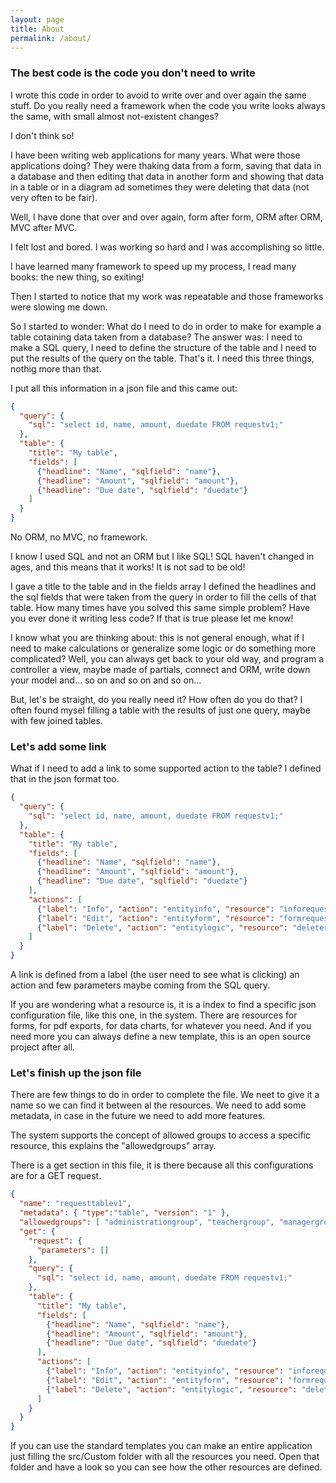 ```yaml
---
layout: page
title: About
permalink: /about/
---
```


### The best code is the code you don't need to write

I wrote this code in order to avoid to write over and over again the same stuff.
Do you really need a framework when the code you write looks always the same, with small almost not-existent changes?

I don't think so!

I have been writing web applications for many years. What were those applications doing? They were thaking data from a form, 
saving that data in a database and then editing that data in another form and showing that data in a table or in a diagram ad 
sometimes they were deleting that data (not very often to be fair).

Well, I have done that over and over again, form after form, ORM after ORM, MVC after MVC.

I felt lost and bored. I was working so hard and I was accomplishing so little.

I have learned many framework to speed up my process, I read many books: the new thing, so exiting!

Then I started to notice that my work was repeatable and those frameworks were slowing me down.

So I started to wonder: What do I need to do in order to make for example a table cotaining data taken from a database?
The answer was: I need to make a SQL query, I need to define the structure of the table and I need to put the results of the query on the table. That's it.
I need this three things, nothig more than that.

I put all this information in a json file and this came out:

```json
{
  "query": {
    "sql": "select id, name, amount, duedate FROM requestv1;"
  },
  "table": {
    "title": "My table",
    "fields": [
      {"headline": "Name", "sqlfield": "name"},
      {"headline": "Amount", "sqlfield": "amount"},
      {"headline": "Due date", "sqlfield": "duedate"}
    ]
  }
}
```

No ORM, no MVC, no framework.

I know I used SQL and not an ORM but I like SQL! SQL haven't changed in ages, and this means that it works!
It is not sad to be old!

I gave a title to the table and in the fields array I defined the headlines and the sql fields that were taken from the query in order to fill the cells of that table.
How many times have you solved this same simple problem?
Have you ever done it writing less code?
If that is true please let me know!

I know what you are thinking about: this is not general enough, what if I need to make calculations or generalize some logic or do something more complicated?
Well, you can always get back to your old way, and program a controller a view, maybe made of partials, connect and ORM, write down your model and... so on and so on and so on...

But, let's be straight, do you really need it? How often do you do that?
I often found mysel filling a table with the results of just one query, maybe with few joined tables.

### Let's add some link

What if I need to add a link to some supported action to the table?
I defined that in the json format too.

```json
{
  "query": {
    "sql": "select id, name, amount, duedate FROM requestv1;"
  },
  "table": {
    "title": "My table",
    "fields": [
      {"headline": "Name", "sqlfield": "name"},
      {"headline": "Amount", "sqlfield": "amount"},
      {"headline": "Due date", "sqlfield": "duedate"}
    ],
    "actions": [
      {"label": "Info", "action": "entityinfo", "resource": "inforequestv1", "parameters":[{"name": "id", "sqlfield": "id"}] },
      {"label": "Edit", "action": "entityform", "resource": "formrequestv1", "parameters":[{"name": "id", "sqlfield": "id"}] },
      {"label": "Delete", "action": "entitylogic", "resource": "deletereportv1", "parameters":[{"name": "id", "sqlfield": "id"}] }
    ]
  }
}
```

A link is defined from a label (the user need to see what is clicking) an action and few parameters maybe coming from the SQL query.

If you are wondering what a resource is, it is a index to find a specific json configuration file, like this one, in the system.
There are resources for forms, for pdf exports, for data charts, for whatever you need.
And if you need more you can always define a new template, this is an open source project after all.

### Let's finish up the json file

There are few things to do in order to complete the file.
We neet to give it a name so we can find it between al the resources.
We need to add some metadata, in case in the future we need to add more features.

The system supports the concept of allowed groups to access a specific resource, this explains the "allowedgroups" array.

There is a get section in this file, it is there because all this configurations are for a GET request.

```json
{
  "name": "requesttablev1",
  "metadata": { "type":"table", "version": "1" },
  "allowedgroups": [ "administrationgroup", "teachergroup", "managergroup" ],
  "get": {
    "request": {
      "parameters": []
    },
    "query": {
      "sql": "select id, name, amount, duedate FROM requestv1;"
    },
    "table": {
      "title": "My table",
      "fields": [
        {"headline": "Name", "sqlfield": "name"},
        {"headline": "Amount", "sqlfield": "amount"},
        {"headline": "Due date", "sqlfield": "duedate"}
      ],
      "actions": [
        {"label": "Info", "action": "entityinfo", "resource": "inforequestv1", "parameters":[{"name": "id", "sqlfield": "id"}] },
        {"label": "Edit", "action": "entityform", "resource": "formrequestv1", "parameters":[{"name": "id", "sqlfield": "id"}] },
        {"label": "Delete", "action": "entitylogic", "resource": "deletereportv1", "parameters":[{"name": "id", "sqlfield": "id"}] }
      ]
    }
  }
}
```

If you can use the standard templates you can make an entire application just filling the src/Custom folder with all the resources you need. Open that folder and have a look so you can see how the other resources are defined.
